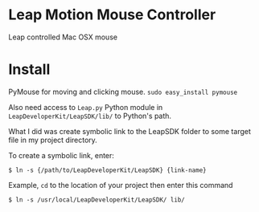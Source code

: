 Leap Motion Mouse Controller
==========
Leap controlled Mac OSX mouse 


Install
====

PyMouse for moving and clicking mouse. 
`sudo easy_install pymouse`


Also need access to `Leap.py` Python module in `LeapDeveloperKit/LeapSDK/lib/` to Python's path.

What I did was create symbolic link to the LeapSDK folder to some target file in my project directory.


To create a symbolic link, enter:

`$ ln -s {/path/to/LeapDeveloperKit/LeapSDK} {link-name}`

Example, `cd` to the location of your project then enter this command

`$ ln -s /usr/local/LeapDeveloperKit/LeapSDK/ lib/`

